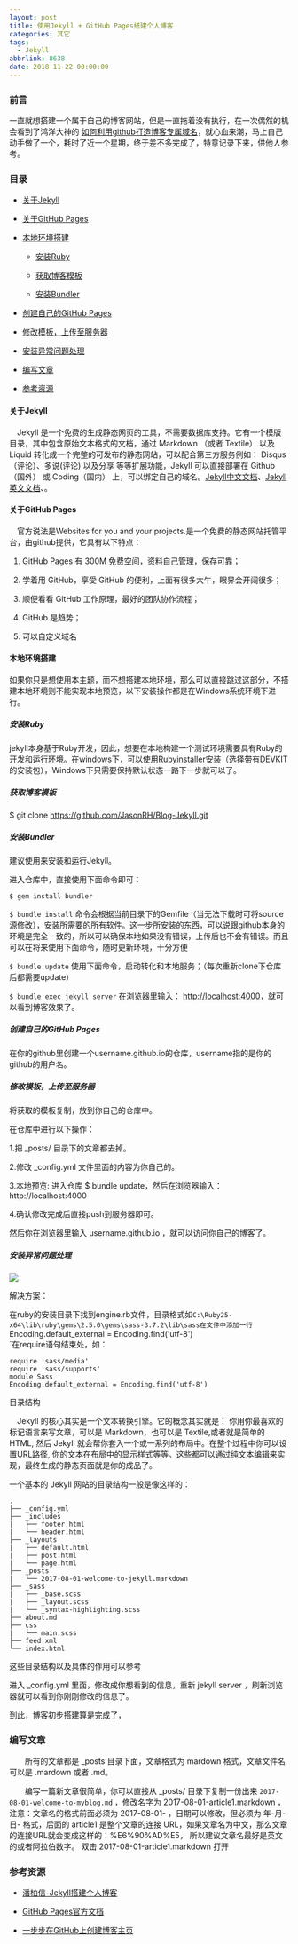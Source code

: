 ```yaml
---
layout: post
title: 使用Jekyll + GitHub Pages搭建个人博客
categories: 其它
tags:
  - Jekyll
abbrlink: 8638
date: 2018-11-22 00:00:00
---
```


### 前言

一直就想搭建一个属于自己的博客网站，但是一直拖着没有执行，在一次偶然的机会看到了鸿洋大神的 <a href="http://blog.csdn.net/lmj623565791/article/details/51319147" target="_blank">如何利用github打造博客专属域名</a>，就心血来潮，马上自己动手做了一个，耗时了近一个星期，终于差不多完成了，特意记录下来，供他人参考。

### 目录

- [关于Jekyll](#about-jekyll)

- [关于GitHub Pages](#about-github_pages)

- [本地环境搭建](#local-environment)

  - [安装Ruby](#install-ruby)

  - [获取博客模板](#clone-blog)

  - [安装Bundler](#install-bundler)

- [创建自己的GitHub Pages](#create-myblog)

- [修改模板，上传至服务器](#push-to-server)

- [安装异常问题处理](#install-error)

- [编写文章](#writing)

- [参考资源](#reference-data)

#### <a name="about-jekyll"></a>关于Jekyll

　Jekyll 是一个免费的生成静态网页的工具，不需要数据库支持。它有一个模版目录，其中包含原始文本格式的文档，通过 Markdown （或者 Textile） 以及 Liquid 转化成一个完整的可发布的静态网站，可以配合第三方服务例如： Disqus（评论）、多说(评论) 以及分享 等等扩展功能，Jekyll 可以直接部署在 Github（国外） 或 Coding（国内） 上，可以绑定自己的域名。<a href="http://jekyll.bootcss.com/" target="_blank">Jekyll中文文档</a>、<a href="https://jekyllrb.com/" target="_blank">Jekyll英文文档</a>、<a href="http://jekyllthemes.org/" target="_blank"></a>。

#### <a name="about-github_pages"></a>关于GitHub Pages

　官方说法是Websites for you and your projects.<a href="https://pages.github.com/" target="_blank"></a>是一个免费的静态网站托管平台，由github提供，它具有以下特点：

1. GitHub Pages 有 300M 免费空间，资料自己管理，保存可靠；

2. 学着用 GitHub，享受 GitHub 的便利，上面有很多大牛，眼界会开阔很多；

3. 顺便看看 GitHub 工作原理，最好的团队协作流程；

4. GitHub 是趋势；

5. 可以自定义域名

#### <a name="local-environment"></a>本地环境搭建

如果你只是想使用本主题，而不想搭建本地环境，那么可以直接跳过这部分，不搭建本地环境则不能实现本地预览，以下安装操作都是在Windows系统环境下进行。

##### <a name="install-ruby"></a>安装Ruby

jekyll本身基于Ruby开发，因此，想要在本地构建一个测试环境需要具有Ruby的开发和运行环境。在windows下，可以使用<a href="http://rubyinstaller.org/downloads/" target="_blank">Rubyinstaller</a>安装（选择带有DEVKIT的安装包）<a href="http://www.ruby-lang.org/zh_cn/downloads/" target="_blank"></a>，Windows下只需要保持默认状态一路下一步就可以了。

##### <a name="clone-blog"></a>获取博客模板

$ git clone https://github.com/JasonRH/Blog-Jekyll.git

##### <a name="install-bundler"></a>安装Bundler

建议使用<a href="http://bundler.io/" target="_blank"></a>来安装和运行Jekyll。

进入仓库中，直接使用下面命令即可：

`$ gem install bundler `

`$ bundle install`
 命令会根据当前目录下的Gemfile（当无法下载时可将source源修改），安装所需要的所有软件。这一步所安装的东西，可以说跟github本身的环境是完全一致的，所以可以确保本地如果没有错误，上传后也不会有错误。而且可以在将来使用下面命令，随时更新环境，十分方便

`$ bundle update`
 使用下面命令，启动转化和本地服务；（每次重新clone下仓库后都需要update）

`$ bundle exec jekyll server`
 在浏览器里输入： <a href="http://localhost:4000" target="_blank">http://localhost:4000</a>，就可以看到博客效果了。

##### <a name="create-myblog"></a>创建自己的GitHub Pages

在你的github里创建一个username.github.io的仓库，username指的是你的github的用户名。

##### <a name="push-to-server"></a>修改模板，上传至服务器

将获取的模板复制，放到你自己的仓库中。

在仓库中进行以下操作：

1.把 _posts/ 目录下的文章都去掉。

2.修改 _config.yml 文件里面的内容为你自己的。

3.本地预览: 进入仓库 $ bundle update，然后在浏览器输入：http://localhost:4000

4.确认修改完成后直接push到服务器即可。

然后你在浏览器里输入 username.github.io ，就可以访问你自己的博客了。

##### <a name="install-error"></a>安装异常问题处理

![](/picture/2018-11-22.png)

解决方案：

在ruby的安装目录下找到engine.rb文件，目录格式如`C:\Ruby25-x64\lib\ruby\gems\2.5.0\gems\sass-3.7.2\lib\sass在文件中添加一行`Encoding.default_external = Encoding.find('utf-8')  
`在require语句结束处，如：

```
require 'sass/media'
require 'sass/supports'
module Sass   
Encoding.default_external = Encoding.find('utf-8')
```

目录结构

　Jekyll 的核心其实是一个文本转换引擎。它的概念其实就是： 你用你最喜欢的标记语言来写文章，可以是 Markdown，也可以是 Textile,或者就是简单的 HTML, 然后 Jekyll 就会帮你套入一个或一系列的布局中。在整个过程中你可以设置URL路径, 你的文本在布局中的显示样式等等。这些都可以通过纯文本编辑来实现，最终生成的静态页面就是你的成品了。

一个基本的 Jekyll 网站的目录结构一般是像这样的：

```
.
├── _config.yml  
├── _includes  
|   ├── footer.html  
|   └── header.html  
├── _layouts  
|   ├── default.html  
|   ├── post.html  
|   └── page.html  
├── _posts  
|   └── 2017-08-01-welcome-to-jekyll.markdown  
├── _sass  
|   ├── _base.scss  
|   ├── _layout.scss  
|   └── _syntax-highlighting.scss  
├── about.md  
├── css  
|   └── main.scss  
├── feed.xml  
└── index.html
```

这些目录结构以及具体的作用可以参考 <a href="http://jekyll.com.cn/docs/structure/" target="_blank"></a>

进入 _config.yml 里面，修改成你想看到的信息，重新 jekyll server ，刷新浏览器就可以看到你刚刚修改的信息了。

到此，博客初步搭建算是完成了，

### <a name="writing"></a>编写文章

　　所有的文章都是 _posts 目录下面，文章格式为 mardown 格式，文章文件名可以是 .mardown 或者 .md。

　　编写一篇新文章很简单，你可以直接从 _posts/ 目录下复制一份出来 `2017-08-01-welcome-to-myblog.md` ，修改名字为 2017-08-01-article1.markdown ，注意：文章名的格式前面必须为 2017-08-01- ，日期可以修改，但必须为 年-月-日- 格式，后面的 article1 是整个文章的连接 URL，如果文章名为中文，那么文章的连接URL就会变成这样的：%E6%90%AD%E5， 所以建议文章名最好是英文的或者阿拉伯数字。 双击 2017-08-01-article1.markdown 打开

### <a name="reference-data"></a>参考资源

- <a href="http://baixin.io/2016/10/jekyll_tutorials1/" target="_blank">潘柏信-Jekyll搭建个人博客</a>

- <a href="https://help.github.com/articles/setting-up-your-github-pages-site-locally-with-jekyll/" target="_blank">GitHub Pages官方文档</a>

- <a href="http://www.pchou.info/ssgithubPage/2014-07-04-build-github-blog-page-08.html" target="_blank">一步步在GitHub上创建博客主页</a>

